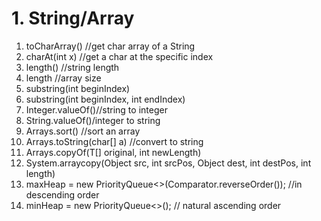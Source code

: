 # 1. String/Array
1. toCharArray() //get char array of a String
2. charAt(int x) //get a char at the specific index
3. length() //string length
4. length //array size 
5. substring(int beginIndex) 
6. substring(int beginIndex, int endIndex)
7. Integer.valueOf()//string to integer
8. String.valueOf()/integer to string
9. Arrays.sort()  //sort an array
10. Arrays.toString(char[] a) //convert to string
11. Arrays.copyOf(T[] original, int newLength)
12. System.arraycopy(Object src, int srcPos, Object dest, int destPos, int length)
13. maxHeap = new PriorityQueue<>(Comparator.reverseOrder()); //in descending order
14. minHeap = new PriorityQueue<>(); // natural ascending order